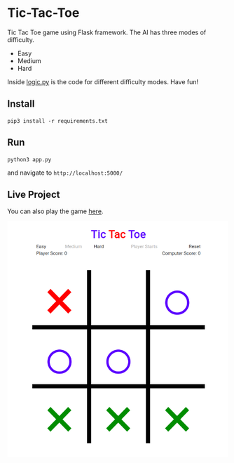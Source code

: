 # Tic-Tac-Toe
Tic Tac Toe game using Flask framework. The AI has three modes of difficulty.
* Easy
* Medium
* Hard

Inside [logic.py](https://github.com/Abilityguy/Tic-Tac-Toe/blob/master/logic.py) 
is the code for different difficulty modes. Have fun!

##  Install
```
pip3 install -r requirements.txt
```
## Run
```
python3 app.py
```
and navigate to `http://localhost:5000/`

## Live Project
You can also play the game [here](https://ttt-ability-app.herokuapp.com/).

![Example](./static/img/screenshot.png)
